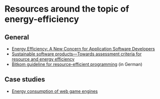 # Resources around the topic of energy-efficiency

## General

* [Energy Efficiency: A New Concern for Application Software Developers](http://gustavopinto.org/lost+found/cacm2017.pdf)
* [Sustainable software products—Towards assessment criteria for
resource and energy efficiency](https://www.umwelt-campus.de/fileadmin/Umwelt-Campus/Greensoft/1-s2.0-S0167739X17314188-main.pdf)
* [Bitkom guideline for resource-efficient programming](https://www.bitkom.org/sites/default/files/2021-03/210329_lf_ressourceneffiziente-programmierung.pdf) (in German)

## Case studies

* [Energy consumption of web game engines](https://thecodingmachine.io/energy-consumption-web-game-engine)
